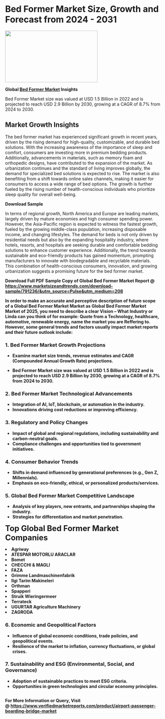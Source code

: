 <H1>Bed Former Market Size, Growth and Forecast from 2024 - 2031</H1><img class="aligncenter size-medium wp-image-584254" src="https://thirdeyenews.in/wp-content/uploads/2024/09/Global-Market-Research-300x168.jpeg" alt="" width="300" height="168" /><p><strong>Global&nbsp;<a href="https://www.marketsizeandtrends.com/download-sample/791236/&amp;utm_source=Pulse&amp;utm_medium=208">Bed Former Market</a> Insights</strong></p><p>Bed Former Market size was valued at USD 1.5 Billion in 2022 and is projected to reach USD 2.9 Billion by 2030, growing at a CAGR of 8.7% from 2024 to 2030.</p><p><h2>Market Growth Insights</h2> <p>The bed former market has experienced significant growth in recent years, driven by the rising demand for high-quality, customizable, and durable bed solutions. With the increasing awareness of the importance of sleep and comfort, consumers are investing more in premium bedding products. Additionally, advancements in materials, such as memory foam and orthopedic designs, have contributed to the expansion of the market. As urbanization continues and the standard of living improves globally, the demand for specialized bed solutions is expected to rise. The market is also benefiting from a shift towards online sales channels, making it easier for consumers to access a wide range of bed options. The growth is further fueled by the rising number of health-conscious individuals who prioritize sleep quality for overall well-being.</p> <p><strong>Download Sample</strong></p> <p>In terms of regional growth, North America and Europe are leading markets, largely driven by mature economies and high consumer spending power. However, the Asia-Pacific region is expected to witness the fastest growth, fueled by the growing middle-class population, increasing disposable income, and changing lifestyles. The demand for beds is not only driven by residential needs but also by the expanding hospitality industry, where hotels, resorts, and hospitals are seeking durable and comfortable bedding solutions to enhance customer experience. Additionally, the trend towards sustainable and eco-friendly products has gained momentum, prompting manufacturers to innovate with biodegradable and recyclable materials. This combination of health-conscious consumers, innovation, and growing urbanization suggests a promising future for the bed former market.</p> <p><strong></p><p><span class=""><strong>Download Full PDF Sample Copy of Global Bed Former Market Report</strong> @ <a href="https://www.marketsizeandtrends.com/download-sample/791236/&amp;utm_source=Pulse&amp;utm_medium=208" target="_blank">https://www.marketsizeandtrends.com/download-sample/791236/&amp;utm_source=Pulse&amp;utm_medium=208</a></span></p><p>In order to make an accurate and perceptive description of future scope of a Global&nbsp;Bed Former Market Market as Global&nbsp;Bed Former Market Market of 2025, you need to describe a clear Vision &ndash; What Industry or Linda can you think of for example: Quote from a Technology, healthcare, automotive, renewable energy, name the market you are Reffering to. However, some general trends and factors usually impact market reports and their future outlook include:</p><h3>1.&nbsp;<strong>Bed Former Market Growth Projections</strong></h3><ul><li>Examine market size trends, revenue estimates and CAGR (Compounded Annual Growth Rate) projections.</li><li><p>Bed Former Market size was valued at USD 1.5 Billion in 2022 and is projected to reach USD 2.9 Billion by 2030, growing at a CAGR of 8.7% from 2024 to 2030.</p></li></ul><h3>2.&nbsp;<strong>Bed Former Market Technological Advancements</strong></h3><ul><li>Integration of AI, IoT, blockchain, or automation in the industry.</li><li>Innovations driving cost reductions or improving efficiency.</li></ul><h3>3.&nbsp;<strong>Regulatory and Policy Changes</strong></h3><ul><li>Impact of global and regional regulations, including sustainability and carbon-neutral goals.</li><li>Compliance challenges and opportunities tied to government initiatives.</li></ul><h3>4.&nbsp;<strong>Consumer Behavior Trends</strong></h3><ul><li>Shifts in demand influenced by generational preferences (e.g., Gen Z, Millennials).</li><li>Emphasis on eco-friendly, ethical, or personalized products/services.</li></ul><h3>5.&nbsp;<strong>Global Bed Former Market Competitive Landscape</strong></h3><ul><li>Analysis of key players, new entrants, and partnerships shaping the industry.</li><li>Strategies for differentiation and market penetration.</li></ul><p data-pm-slice="1 1 []"><span style="color: inherit; font-family: inherit; font-size: 25px;">Top Global Bed Former Market Companies</span></p><div class="" data-test-id=""><p><li>Agriway</li><li> ATESPAR MOTORLU ARACLAR</li><li> Bomet</li><li> CHECCHI & MAGLI</li><li> FAZA</li><li> Grimme Landmaschinenfabrik</li><li> Ilgi Tarim Makineleri</li><li> Orthman</li><li> Spapperi</li><li> Struik Wieringermeer</li><li> Terrateck</li><li> UGURTAR Agriculture Machinery</li><li> ZAGRODA</li></p></div><h3>6.&nbsp;<strong>Economic and Geopolitical Factors</strong></h3><ul><li>Influence of global economic conditions, trade policies, and geopolitical events.</li><li>Resilience of the market to inflation, currency fluctuations, or global crises.</li></ul><h3>7.&nbsp;<strong>Sustainability and ESG (Environmental, Social, and Governance)</strong></h3><ul><li>Adoption of sustainable practices to meet ESG criteria.</li><li>Opportunities in green technologies and circular economy principles.</li></ul><h2><strong style="font-size: 14px;">For More Information or Query, Visit @&nbsp;</strong><a style="background-color: #ffffff; font-size: 14px;" href="https://www.marketsizeandtrends.com/report/bed-former-market/" target="_blank">https://www.verifiedmarketreports.com/product/airport-passenger-boarding-bridge-market</a></h2>
